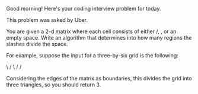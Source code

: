 Good morning! Here's your coding interview problem for today.This problem was asked by Uber.You are given a 2-d matrix where each cell consists of either /, \, or an emptyspace. Write an algorithm that determines into how many regions the slashesdivide the space.For example, suppose the input for a three-by-six grid is the following:\    / \  /  \/Considering the edges of the matrix as boundaries, this divides the grid intothree triangles, so you should return 3.